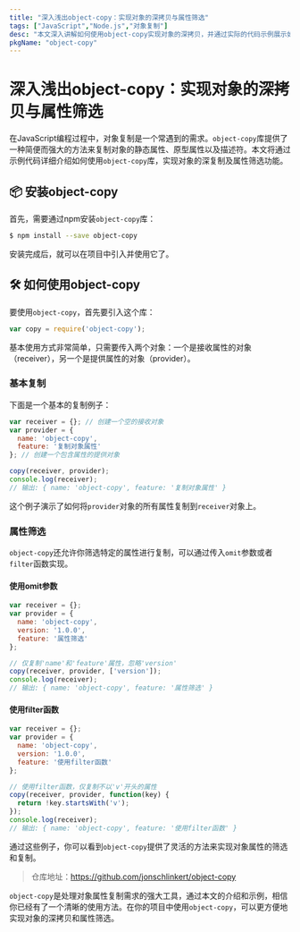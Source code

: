 ```yaml
---
title: "深入浅出object-copy：实现对象的深拷贝与属性筛选"
tags: ["JavaScript","Node.js","对象复制"]
desc: "本文深入讲解如何使用object-copy实现对象的深拷贝，并通过实际的代码示例展示如何筛选和复制特定属性。"
pkgName: "object-copy"
---
```


# 深入浅出object-copy：实现对象的深拷贝与属性筛选

在JavaScript编程过程中，对象复制是一个常遇到的需求。`object-copy`库提供了一种简便而强大的方法来复制对象的静态属性、原型属性以及描述符。本文将通过示例代码详细介绍如何使用`object-copy`库，实现对象的深复制及属性筛选功能。

## 📦 安装object-copy

首先，需要通过npm安装`object-copy`库：

```bash
$ npm install --save object-copy
```

安装完成后，就可以在项目中引入并使用它了。

## 🛠️ 如何使用object-copy

要使用`object-copy`，首先要引入这个库：

```javascript
var copy = require('object-copy');
```

基本使用方式非常简单，只需要传入两个对象：一个是接收属性的对象（receiver），另一个是提供属性的对象（provider）。

### 基本复制

下面是一个基本的复制例子：

```javascript
var receiver = {}; // 创建一个空的接收对象
var provider = {
  name: 'object-copy',
  feature: '复制对象属性'
}; // 创建一个包含属性的提供对象

copy(receiver, provider);
console.log(receiver);
// 输出: { name: 'object-copy', feature: '复制对象属性' }
```

这个例子演示了如何将`provider`对象的所有属性复制到`receiver`对象上。

### 属性筛选

`object-copy`还允许你筛选特定的属性进行复制，可以通过传入`omit`参数或者`filter`函数实现。

#### 使用omit参数

```javascript
var receiver = {};
var provider = {
  name: 'object-copy',
  version: '1.0.0',
  feature: '属性筛选'
};

// 仅复制'name'和'feature'属性，忽略'version'
copy(receiver, provider, ['version']);
console.log(receiver);
// 输出: { name: 'object-copy', feature: '属性筛选' }
```

#### 使用filter函数

```javascript
var receiver = {};
var provider = {
  name: 'object-copy',
  version: '1.0.0',
  feature: '使用filter函数'
};

// 使用filter函数，仅复制不以'v'开头的属性
copy(receiver, provider, function(key) {
  return !key.startsWith('v');
});
console.log(receiver);
// 输出: { name: 'object-copy', feature: '使用filter函数' }
```

通过这些例子，你可以看到`object-copy`提供了灵活的方法来实现对象属性的筛选和复制。

> 仓库地址：https://github.com/jonschlinkert/object-copy

`object-copy`是处理对象属性复制需求的强大工具，通过本文的介绍和示例，相信你已经有了一个清晰的使用方法。在你的项目中使用`object-copy`，可以更方便地实现对象的深拷贝和属性筛选。